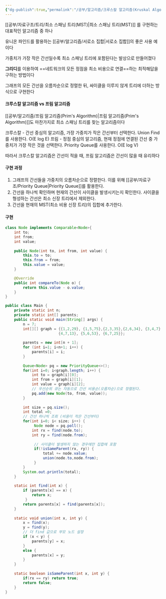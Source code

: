 ```yaml
---
{"dg-publish":true,"permalink":"/공부/알고리즘/크루스칼 알고리즘(Kruskal Algorithm)/","dgPassFrontmatter":true}
---
```



[[공부/자료구조/트리/최소 스패닝 트리(MST)\|최소 스패닝 트리(MST)]] 를 구현하는 대표적인 알고리즘 중 하나

유니온 파인드를 활용하는 [[공부/알고리즘/서로소 집합\|서로소 집합]]의 좋은 사용 예이다

가중치가 가장 작은 간선일수록 최소 스패닝 트리에 포함된다는 발상으로 만들어졌다

**그리디**를 이용하여 ==네트워크의 모든 정점을 최소 비용으로 연결==하는 최적해답을 구하는 방법이다

그래프의 모든 간선을 오름차순으로 정렬한 뒤, 싸이클을 이루지 않게 트리에 더하는 방식으로 구현한다

#### 크루스칼 알고리즘 vs 프림 알고리즘
[[공부/알고리즘/프림 알고리즘(Prim's Algorithm)\|프림 알고리즘(Prim's Algorithm)]]도 마찬가지로 최소 스패닝 트리를 찾는 알고리즘이다

크루스칼 - 간선 중심의 알고리즘, 가장 가중치가 작은 간선부터 선택한다. Union Find를 사용한다. O(E log E)
프림 - 정점 중심의 알고리즘, 현재 정점에 연결된 간선 중 가중치가 가장 작은 것을 선택한다. Priority Queue를 사용한다. O(E log V)

따라서 크루스칼 알고리즘은 간선이 적을 때, 프림 알고리즘은 간선이 많을 때 유리하다

#### 구현 과정
1. 그래프의 간선들을 가중치의 오름차순으로 정렬한다. 이를 위해 [[공부/자료구조/Priority Queue\|Priority Queue]]를 활용한다.
2. 간선을 하나씩 확인하며 현재의 간선이 사이클을 발생시키는지 확인한다. 사이클을 형성하는 간선은 최소 신장 트리에서 제외한다.
3. 간선을 현재의 MST(최소 비용 신장 트리)의 집합에 추가한다.

#### 구현
```java
class Node implements Comparable<Node>{
	int to;
	int from;
	int value;
	
	public Node(int to, int from, int value) {
		this.to = to;
		this.from = from;
		this.value = value;
	}

	@Override
	public int compareTo(Node o) {
		return this.value - o.value;
	}
}

public class Main {
	private static int n; 	
	private static int[] parents;
	public static void main(String[] args) {
		n = 7; 
		int[][] graph = {{1,2,29}, {1,5,75},{2,3,35},{2,6,34}, {3,4,7},{4,6,23},
						{4,7,13}, {5,6,53}, {6,7,25}};
                        
		parents = new int[n + 1];
		for (int i=1; i<n+1; i++) { 
			parents[i] = i; 
		} 
        
		Queue<Node> pq = new PriorityQueue<>();
		for(int i=0; i<graph.length; i++) {
			int to = graph[i][0];
			int from = graph[i][1];
			int value = graph[i][2];
			// 우선순위 큐는 자동으로 간선 비용순(오름차순)으로 정렬된다.
			pq.add(new Node(to, from, value));			
		}
		
		int size = pq.size();
		int total =0;
		// 간선 하나씩 조회 (비용이 작은 간선부터)
		for(int i=0; i< size; i++) {
			 Node node = pq.poll();
			int rx = find(node.to);
			int ry = find(node.from);
			 
			 // 사이클이 발생하지 않는 경우에만 집합에 포함 
			 if(!isSameParent(rx, ry)) {
				 total += node.value;
				 union(node.to,node.from);
			 }
		}
		System.out.println(total);
	}
	
	static int find(int x) { 
		if (parents[x] == x) { 
			return x; 
	     } 
		return parents[x] = find(parents[x]);
	} 
	     
	static void union(int x, int y) {
		x = find(x); 
		y = find(y); 
		// 더 find 값으로 부모 노드 설정
	    if (x < y) { 
	    	parents[y] = x; 
	    } 
	    else { 
	    	parents[x] = y; 
	    } 
	}
	
	static boolean isSameParent(int x, int y) {
		if(rx == ry) return true;
		return false;
	} 
}
```